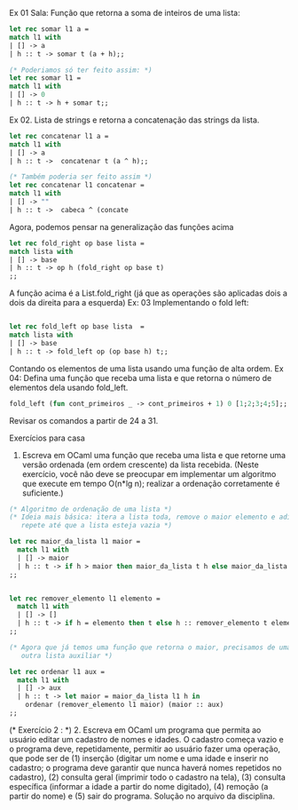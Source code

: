 Ex 01 Sala: Função que retorna a soma de inteiros de uma lista:
```ocaml
let rec somar l1 a = 
match l1 with
| [] -> a
| h :: t -> somar t (a + h);;

(* Poderiamos só ter feito assim: *)
let rec somar l1 = 
match l1 with
| [] -> 0
| h :: t -> h + somar t;;

```
Ex 02. Lista de strings e retorna a concatenação das strings da lista.
```ocaml
let rec concatenar l1 a = 
match l1 with
| [] -> a
| h :: t ->  concatenar t (a ^ h);;

(* Também poderia ser feito assim *)
let rec concatenar l1 concatenar = 
match l1 with
| [] -> ""
| h :: t ->  cabeca ^ (concate
```

Agora, podemos pensar na generalização das funções acima
```ocaml 
let rec fold_right op base lista = 
match lista with
| [] -> base
| h :: t -> op h (fold_right op base t)
;;
```

A função acima é a List.fold_right (já que as operações são aplicadas dois a dois da direita para a esquerda)
Ex: 03
Implementando o fold left:
```ocaml

let rec fold_left op base lista  = 
match lista with
| [] -> base
| h :: t -> fold_left op (op base h) t;;


```


Contando os elementos de uma lista usando uma função de alta ordem.
Ex 04: Defina uma função que receba uma lista e que retorna o número de elementos dela usando fold_left.

```ocaml
fold_left (fun cont_primeiros _ -> cont_primeiros + 1) 0 [1;2;3;4;5];;
``` 

Revisar os comandos a partir de 24 a 31. 

Exercícios para casa
1. Escreva em OCaml uma função que receba uma lista e que retorne uma versão ordenada (em ordem crescente) da lista recebida. (Neste exercício, você não deve se preocupar em implementar um algoritmo que execute em tempo O(n*lg n); realizar a ordenação corretamente é suficiente.)

```ocaml
(* Algoritmo de ordenação de uma lista *)
(* Ideia mais básica: itera a lista toda, remove o maior elemento e adiciona a uma nova lista,
   repete até que a lista esteja vazia *)

let rec maior_da_lista l1 maior = 
  match l1 with
  | [] -> maior 
  | h :: t -> if h > maior then maior_da_lista t h else maior_da_lista t maior
;;


let rec remover_elemento l1 elemento = 
  match l1 with 
  | [] -> []
  | h :: t -> if h = elemento then t else h :: remover_elemento t elemento 
;; 

(* Agora que já temos uma função que retorna o maior, precisamos de uma que retire o maior e adicione em uma 
   outra lista auxiliar *)

let rec ordenar l1 aux = 
  match l1 with
  | [] -> aux 
  | h :: t -> let maior = maior_da_lista l1 h in 
    ordenar (remover_elemento l1 maior) (maior :: aux)
;;
```

(* Exercício 2 : *)
2. Escreva em OCaml um programa que permita ao usuário editar um cadastro de nomes e idades. O cadastro começa vazio e o programa deve, repetidamente, permitir ao usuário fazer uma operação, que pode ser de (1) inserção (digitar um nome e uma idade e inserir no cadastro; o programa deve garantir que nunca haverá nomes repetidos no cadastro), (2) consulta geral (imprimir todo o cadastro na tela), (3) consulta específica (informar a idade a partir do nome digitado), (4) remoção (a partir do nome) e (5) sair do programa.
Solução no arquivo da disciplina.

